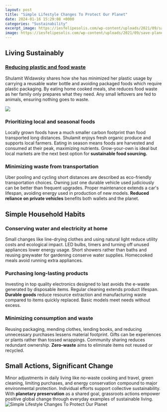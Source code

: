 ```yaml
---
layout: post
title: "Simple Lifestyle Changes To Protect Our Planet"
date: 2024-01-16 15:29:08 +0000
categories: "Sustainability"
excerpt_image: https://iesfelipesolis.com/wp-content/uploads/2021/09/save-planet-scaled-1.jpg
image: https://iesfelipesolis.com/wp-content/uploads/2021/09/save-planet-scaled-1.jpg
---
```


## Living Sustainably
### [Reducing plastic and food waste](https://fistore.mysenprints.com/collection/ackermann) 
Shulamit Widawsky shares how she has minimized her plastic usage by carrying a reusable water bottle and avoiding packaged foods which require plastic packaging. By eating home cooked meals, she reduces food waste as her family only prepares what they need. Any small leftovers are fed to animals, ensuring nothing goes to waste. 

![](https://oceanservice.noaa.gov/ocean/earthday-infographic.jpg)
### **Prioritizing local and seasonal foods**
Locally grown foods have a much smaller carbon footprint than food transported long distances. Shulamit enjoys fresh organic produce and supports local farmers. Eating in season means foods are harvested and consumed at their peak, maximizing nutrients. Grow-your-own is ideal but local markets are the next best option for **sustainable food sourcing.**
### **Minimizing waste from transportation** 
Uber pooling and cycling short distances are described as eco-friendly transportation choices. Owning just one durable vehicle used judiciously can be better than frequent upgrades. Proper maintenance extends a car's lifespan, avoiding energy used in production of new models. **Reduced reliance on private vehicles** benefits both wallets and the planet. 
## Simple Household Habits
### **Conserving water and electricity at home**
Small changes like line-drying clothes and using natural light reduce utility costs and ecological impact. LED bulbs, timers and turning off unused appliances lower energy usage. Short showers rather than baths and reusing greywater for gardening conserve water supplies. Homecooked meals avoid running extra appliances. 
### **Purchasing long-lasting products**  
Investing in top quality electronics designed to last avoids the e-waste generated by disposable items. Regular cleaning extends product lifespan. **Durable goods** reduce resource extraction and manufacturing waste compared to items quickly replaced. Basic models meet needs without excess.
### **Minimizing consumption and waste**
Reusing packaging, mending clothes, lending books, and reducing unnecessary purchases lessens material footprint. Gifts can be experiences or plants rather than tossed wrappings. Community sharing reduces redundant ownership. **Zero-waste** aims to eliminate items not reused or recycled.
## Small Actions, Significant Change
Minor adjustments in daily living like no-waste cooking and travel, green cleaning, limiting purchases, and energy conservation compound to major environmental protection. Individual efforts support collective sustainability. With **planetary preservation** as a shared goal, grassroots actions empower positive global change through everyday examples of sustainable living.
![Simple Lifestyle Changes To Protect Our Planet](https://iesfelipesolis.com/wp-content/uploads/2021/09/save-planet-scaled-1.jpg)